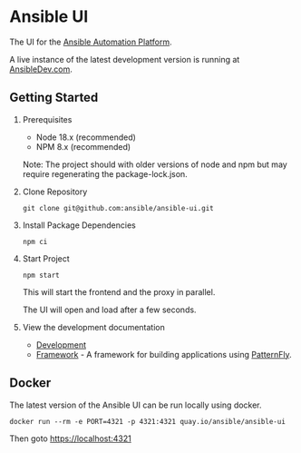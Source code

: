 # Ansible UI

The UI for the [Ansible Automation Platform](https://www.ansible.com).

A live instance of the latest development version is running at [AnsibleDev.com](https://ansibledev.com).

## Getting Started

1. Prerequisites

   - Node 18.x (recommended)
   - NPM 8.x (recommended)

    Note: The project should with older versions of node and npm but may require regenerating the package-lock.json.

2. Clone Repository
  
    ```
    git clone git@github.com:ansible/ansible-ui.git
    ```

3. Install Package Dependencies

    ```
    npm ci
    ```

4. Start Project

    ```
    npm start
    ```

    This will start the frontend and the proxy in parallel.

    The UI will open and load after a few seconds.

5. View the development documentation

   - [Development](./docs/DEVELOPMENT.md)
   - [Framework](./framework/README.md) - A framework for building applications using [PatternFly](https://www.patternfly.org).

## Docker

The latest version of the Ansible UI can be run locally using docker.

```
docker run --rm -e PORT=4321 -p 4321:4321 quay.io/ansible/ansible-ui
```

Then goto [https://localhost:4321](https://localhost:4321)
